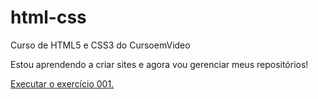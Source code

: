 # html-css
 Curso de HTML5 e CSS3 do CursoemVideo

 Estou aprendendo a criar sites e agora vou gerenciar meus repositórios!

<a href="exercicios/ex001/index.html">Executar o exercício 001.</a>